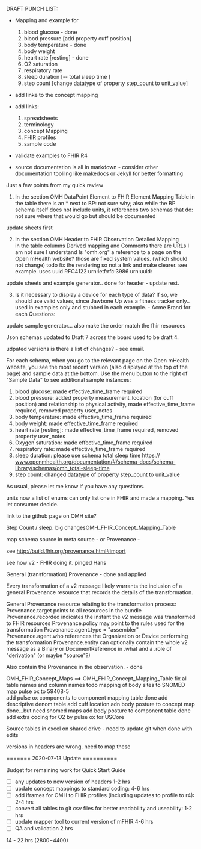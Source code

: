   DRAFT
   PUNCH LIST:

   - Mapping and example for

      1. blood glucose - done
      1. blood pressure [add property cuff position]
      1. body temperature  - done
      1. body weight
      1. heart rate [resting] - done
      1. O2 saturation
      1. respiratory rate
      1. sleep duration [--  total sleep time ]
      1. step count [change datatype of property step_count to unit_value]

   - add linke to the concept mapping
   - add links:
      1. spreadsheets
      1. terminology
      1. concept Mapping
      1. FHIR profiles
      1. sample code
   - validate examples to FHIR R4
   -  source documentation is all in markdown - consider other documentation toolilng like makedocs or Jekyll for better formatting


   Just a few points from my quick review

   1. In the section OMH DataPoint Element to FHIR Element Mapping Table
   in the table there is an * next to BP: not sure why; also while the BP schema itself does not include units, it references two schemas that do: not sure where that would go but should be documented

   update sheets first

   2. In the section OMH Header to FHIR Observation Detailed Mapping  
   in the table columns Derived mapping and Comments there are URLs I am not sure I understand
   Is "omh.org" a reference to a page on the Open mHealth website?  those are fixed system values. (which should not change)  todo fix the rendering so not a link and make clearer. see example.  uses uuid RFC4122 urn:ietf:rfc:3986  urn:uuid:  

   update sheets and example generator..  done for header - update rest.

   3. Is it necessary to display a device for each type of data? If so, we should use valid values, since Jawbone Up was a fitness tracker only.. used in examples only and stubbed in each example.  - Acme Brand for each
   Questions:

   update sample generator...  also make the order match the fhir resources

   Json schemas updated to Draft 7  across the board  used to be draft 4.

   udpated versions is there a list of changes? - see email.

   For each schema, when you go to the relevant page on the Open mHealth website, you see the most recent version (also displayed at the top of the page) and sample data at the bottom. Use the menu button to the right of "Sample Data" to see additional sample instances:

1. blood glucose: made effective_time_frame required
1. blood pressure: added property measurement_location (for cuff position) and relationship to physical activity, made effective_time_frame required, removed property user_notes  
1. body temperature: made effective_time_frame required
1. body weight: made effective_time_frame required
1. heart rate [resting]: made effective_time_frame required, removed property user_notes
1. Oxygen saturation: made effective_time_frame required
1. respiratory rate: made effective_time_frame required
1. sleep duration: please use schema total sleep time https://
www.openmhealth.org/documentation/#/schema-docs/schema-library/schemas/omh_total-sleep-time
1. step count: changed datatype of property step_count to unit_value

As usual, please let me know if you have any questions.

   units now a list of enums can only list one in FHIR and made a mapping.  Yes let consumer decide.

   link to the github page on OMH site?

   Step Count / sleep. big changesOMH_FHIR_Concept_Mapping_Table


map schema source in meta source - or Provenance -

see http://build.fhir.org/provenance.html#import

 see how v2 - FHIR doing it. pinged Hans

General (transformation) Provenance - done and applied

Every transformation of a v2 message likely warrants the inclusion of a general Provenance resource that records the details of the transformation.

General Provenance resource relating to the transformation process:
Provenance.target points to all resources in the bundle
Provenance.recorded indicates the instant the v2 message was transformed to FHIR resources
Provenance.policy may point to the rules used for the transformation
Provenance.agent.type = "assembler"
Provenance.agent.who references the Organization or Device performing the transformation
Provenance.entity can optionally contain the whole v2 message as a Binary or DocumentReference in .what and a .role of "derivation" (or maybe "source"?)


Also contain the Provenance in the observation.  - done


OMH_FHIR_Concept_Maps ==> OMH_FHIR_Concept_Mapping_Table
fix all table names and column names
todo mapping of body sites to SNOMED
map pulse ox to 59408-5  
add pulse ox components to component mapping table done
add descriptive denom table
add cuff location adn body posture to concept map  done...but need snomed maps
add body posture to component table  done
add extra coding for O2 by pulse ox for USCore  

Source tables in excel on shared drive - need to update git when done with edits

versions in headers are wrong. need to map these


======= 2020-07-13 Update ==========

Budget for remaining work for Quick Start Guide

- [ ] any updates to new version of headers 1-2 hrs
- [ ] update concept mappings to standard coding:  4-6 hrs
- [ ] add iframes for OMH to FHIR profiles (including updates to profile to r4): 2-4 hrs
- [ ] convert all tables to git csv files for better readability and useability: 1-2 hrs
- [ ] update mapper tool to current version of mFHIR 4-6 hrs
- [ ] QA and validation 2 hrs

14 - 22 hrs  ($2800-$4400)
